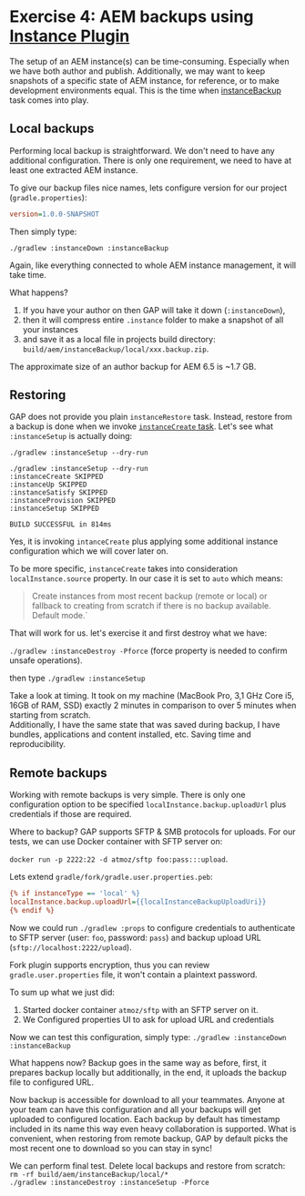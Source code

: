 # Exercise 4: AEM backups using [Instance Plugin](https://github.com/Cognifide/gradle-aem-plugin#instance-plugin)

The setup of an AEM instance(s) can be time-consuming. Especially when we have both author and publish. Additionally, we may want to keep snapshots of a specific state of AEM instance, for reference, or to make development environments equal. This is the time when [instanceBackup](https://github.com/Cognifide/gradle-aem-plugin#task-instancebackup) task comes into play. 

## Local backups

Performing local backup is straightforward. We don't need to have any additional configuration. There is only one requirement, we need to have at least one extracted AEM instance.

To give our backup files nice names, lets configure version for our project (`gradle.properties`):

```ini
version=1.0.0-SNAPSHOT
```

Then simply type:

`./gradlew :instanceDown :instanceBackup`

Again, like everything connected to whole AEM instance management, it will take time. 

What happens? 
1. If you have your author on then GAP will take it down (`:instanceDown`), 
2. then it will compress entire `.instance` folder to make a snapshot of all your instances 
3. and save it as a local file in projects build directory: `build/aem/instanceBackup/local/xxx.backup.zip`.

The approximate size of an author backup for AEM 6.5 is ~1.7 GB.

## Restoring

GAP does not provide you plain `instanceRestore` task. Instead, restore from a backup is done when we invoke [`instanceCreate` task](https://github.com/Cognifide/gradle-aem-plugin#task-instancecreate).
Let's see what `:instanceSetup` is actually doing:

`./gradlew :instanceSetup --dry-run`

```
./gradlew :instanceSetup --dry-run
:instanceCreate SKIPPED
:instanceUp SKIPPED
:instanceSatisfy SKIPPED
:instanceProvision SKIPPED
:instanceSetup SKIPPED

BUILD SUCCESSFUL in 814ms
```

Yes, it is invoking `intanceCreate` plus applying some additional instance configuration which we will cover later on.

To be more specific, `instanceCreate` takes into consideration `localInstance.source` property. In our case it is set to `auto` which means:

> Create instances from most recent backup (remote or local) or fallback to creating from scratch if there is no backup available. Default mode.`

That will work for us. let's exercise it and first destroy what we have:

`./gradlew :instanceDestroy -Pforce` (force property is needed to confirm unsafe operations).  

then type
`./gradlew :instanceSetup`

Take a look at timing. It took on my machine (MacBook Pro, 3,1 GHz Core i5, 16GB of RAM, SSD) exactly 2 minutes in comparison to over 5 minutes when starting from scratch.  
Additionally, I have the same state that was saved during backup, I have bundles, applications and content installed, etc. Saving time and reproducibility.

## Remote backups

Working with remote backups is very simple. There is only one configuration option to be specified `localInstance.backup.uploadUrl` plus credentials if those are required.

Where to backup? GAP supports SFTP & SMB protocols for uploads. For our tests, we can use Docker container with SFTP server on:

`docker run -p 2222:22 -d atmoz/sftp foo:pass:::upload`.

Lets extend `gradle/fork/gradle.user.properties.peb`:

```ini
{% if instanceType == 'local' %}
localInstance.backup.uploadUrl={{localInstanceBackupUploadUri}}
{% endif %}
```

Now we could run `./gradlew :props` to configure credentials to authenticate to SFTP server (user: `foo`, password: `pass`) and backup upload URL (`sftp://localhost:2222/upload`). 

Fork plugin supports encryption, thus you can review `gradle.user.properties` file, it won't contain a plaintext password.

To sum up what we just did:
1. Started docker container `atmoz/sftp` with an SFTP server on it.
2. We Configured properties UI to ask for upload URL and credentials

Now we can test this configuration, simply type:
`./gradlew :instanceDown :instanceBackup`

What happens now? Backup goes in the same way as before, first, it prepares backup locally but additionally, in the end, it uploads the backup file to configured URL.

Now backup is accessible for download to all your teammates. Anyone at your team can have this configuration and all your backups will get uploaded to configured location. Each backup by default has timestamp included in its name this way even heavy collaboration is supported. What is convenient, when restoring from remote backup, GAP by default picks the most recent one to download so you can stay in sync!

We can perform final test. Delete local backups and restore from scratch:  
`rm -rf build/aem/instanceBackup/local/*`  
`./gradlew :instanceDestroy :instanceSetup -Pforce`
